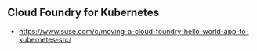 ## Cloud Foundry for Kubernetes
- https://www.suse.com/c/moving-a-cloud-foundry-hello-world-app-to-kubernetes-src/
